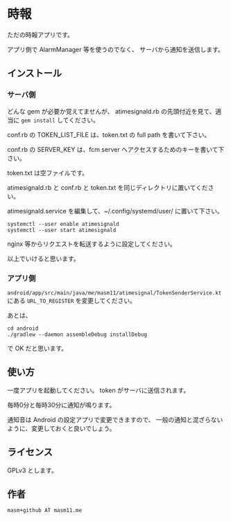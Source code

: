 # 時報

ただの時報アプリです。

アプリ側で AlarmManager 等を使うのでなく、
サーバから通知を送信します。

## インストール

### サーバ側

どんな gem が必要か覚えてませんが、
atimesignald.rb の先頭付近を見て、適当に `gem install` してください。

conf.rb の TOKEN_LIST_FILE は、token.txt の full path を書いて下さい。

conf.rb の SERVER_KEY は、fcm server へアクセスするためのキーを書いて下さい。

token.txt は空ファイルです。

atimesignald.rb と conf.rb と token.txt を同じディレクトリに置いてください。

atimesignald.service を編集して、~/.config/systemd/user/ に置いて下さい。

```
systemctl --user enable atimesignald
systemctl --user start atimesignald
```

nginx 等からリクエストを転送するように設定してください。

以上でいけると思います。

### アプリ側

`android/app/src/main/java/me/masm11/atimesignal/TokenSenderService.kt` にある
`URL_TO_REGISTER` を変更してください。

あとは、

```
cd android
./gradlew --daemon assembleDebug installDebug
```

で OK だと思います。

## 使い方

一度アプリを起動してください。
token がサーバに送信されます。

毎時0分と毎時30分に通知が鳴ります。

通知音は Android の設定アプリで変更できますので、
一般の通知と混ざらないように、変更しておくと良いでしょう。

## ライセンス

GPLv3 とします。

## 作者

`masm+github AT masm11.me`

